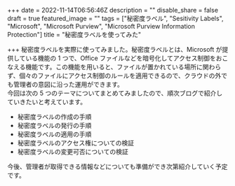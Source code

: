 +++
date = 2022-11-14T06:56:46Z
description = ""
disable_share = false
draft = true
featured_image = ""
tags = ["秘密度ラベル", "Sesitivity Labels", "Microsoft", "Microsoft Purview", "Microsoft Purview Information Protection"]
title = "秘密度ラベルを使ってみた"

+++
秘密度ラベルを実際に使ってみました。秘密度ラベルとは、Microsoft が提供している機能の 1 つで、Office ファイルなどを暗号化してアクセス制御をおこなえる機能です。この機能を用いると、ファイルが置かれている場所に関わらず、個々のファイルにアクセス制御のルールを適用できるので、クラウドの外でも管理者の意図に沿った運用ができます。  
今回は次の 5 つのテーマについてまとめてみましたので、順次ブログで紹介していきたいと考えています。

* 秘密度ラベルの作成の手順
* 秘密度ラベルの発行の手順
* 秘密度ラベルの適用の手順
* 秘密度ラベルのアクセス権についての検証
* 秘密度ラベルの変更可否についての検証

今後、管理者が取得できる情報などについても準備ができ次第紹介していく予定です。